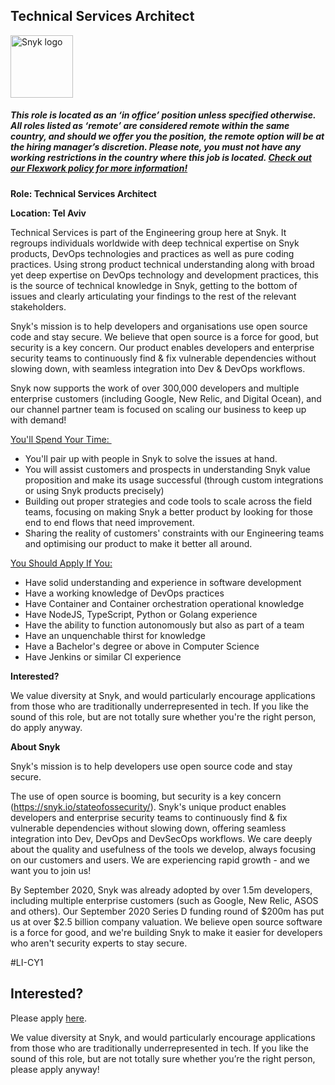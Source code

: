 Technical Services Architect
---

<img src="https://res.cloudinary.com/snyk/image/upload/v1537345894/press-kit/brand/logo-black.png" width="100" alt="Snyk logo" />

<h5><span data-sheets-formula-bar-text-style="font-size:13px;color:#000000;font-weight:normal;text-decoration:none;font-family:'Arial';font-style:normal;text-decoration-skip-ink:none;">This role is located as an ‘in office’ position unless specified otherwise. All roles listed as ‘remote’ are considered remote within the same country, and should we offer you the position, the remote option will be at the hiring manager’s discretion. Please note, you must not have any working restrictions in the country where this job is located. </span><a href="https://snyk.io/blog/introducing-flex-work-the-future-of-work-at-snyk/" target="_blank" data-sheets-formula-bar-text-link="https://snyk.io/blog/introducing-flex-work-the-future-of-work-at-snyk/" data-sheets-formula-bar-text-style="font-size:13px;color:#1155cc;font-weight:normal;text-decoration:underline;font-family:''Arial'';font-style:normal;text-decoration-skip-ink:none;">Check out our Flexwork policy for more information!</a></h5>
<p><strong>Role: Technical Services Architect&nbsp;</strong></p>
<p><strong>Location: Tel Aviv</strong></p>
<p>Technical Services is part of the Engineering group here at Snyk. It regroups individuals worldwide with deep technical expertise on Snyk products, DevOps technologies and practices as well as pure coding practices. Using strong product technical understanding along with broad yet deep expertise on DevOps technology and development practices, this is the source of technical knowledge in Snyk, getting to the bottom of issues and clearly articulating your findings to the rest of the relevant stakeholders.</p>
<p>Snyk's mission is to help developers and organisations use open source code and stay secure. We believe that open source is a force for good, but security is a key concern. Our product enables developers and enterprise security teams to continuously find &amp; fix vulnerable dependencies without slowing down, with seamless integration into Dev &amp; DevOps workflows.</p>
<p>Snyk now supports the work of over 300,000 developers and multiple enterprise customers (including Google, New Relic, and Digital Ocean), and our channel partner team is focused on scaling our business to keep up with demand!</p>
<p><span style="text-decoration: underline;">You'll Spend Your Time:&nbsp;</span></p>
<ul>
<li>You'll pair up with people in Snyk to solve the issues at hand.</li>
<li>You will assist customers and prospects in understanding Snyk value proposition and make its usage successful (through custom integrations or using Snyk products precisely)</li>
<li>Building out proper strategies and code tools to scale across the field teams, focusing on making Snyk a better product by looking for those end to end flows that need improvement.&nbsp;</li>
<li>Sharing the reality of customers' constraints with our Engineering teams and optimising our product to make it better all around.</li>
</ul>
<p><span style="text-decoration: underline;">You Should Apply If You:</span></p>
<ul>
<li>Have solid understanding and experience in software development</li>
<li>Have a working knowledge of DevOps practices</li>
<li>Have Container and Container orchestration operational knowledge</li>
<li>Have NodeJS, TypeScript, Python or Golang experience</li>
<li>Have the ability to function autonomously but also as part of a team</li>
<li>Have an unquenchable thirst for knowledge</li>
<li>Have a Bachelor's degree or above in Computer Science</li>
<li>Have Jenkins or similar CI experience</li>
</ul>
<p><strong>Interested?&nbsp;</strong></p>
<p>We value diversity at Snyk, and would particularly encourage applications from those who are traditionally underrepresented in tech. If you like the sound of this role, but are not totally sure whether you're the right person, do apply anyway.</p>
<p><strong>About Snyk</strong></p>
<p>Snyk's mission is to help developers use open source code and stay secure.</p>
<p>The use of open source is booming, but security is a key concern (<a href="https://snyk.io/stateofossecurity/" target="_blank">https://snyk.io/stateofossecurity/</a>). Snyk's unique product enables developers and enterprise security teams to continuously find &amp; fix vulnerable dependencies without slowing down, offering seamless integration into Dev, DevOps and DevSecOps workflows. We care deeply about the quality and usefulness of the tools we develop, always focusing on our customers and users. We are experiencing rapid growth - and we want you to join us!</p>
<p>By September 2020, Snyk was already adopted by over 1.5m developers, including multiple enterprise customers (such as Google, New Relic, ASOS and others). Our September 2020 Series D funding round of $200m has put us at over $2.5 billion company valuation. We believe open source software is a force for good, and we're building Snyk to make it easier for developers who aren't security experts to stay secure.</p>
<p>#LI-CY1</p>

Interested?
---

Please apply [here](https://boards.greenhouse.io/snyk/jobs/4998727002#app).

We value diversity at Snyk, and would particularly encourage applications from those who are traditionally underrepresented in tech.
If you like the sound of this role, but are not totally sure whether you’re the right person, please apply anyway!
